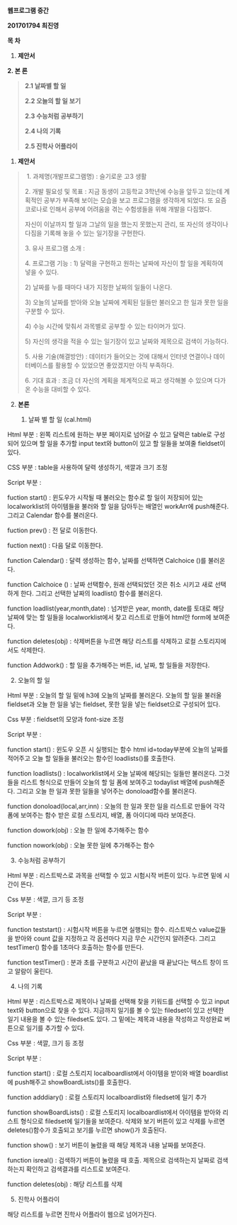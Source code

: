 
**웹프로그램 중간**

**201701794 최진영**

**목 차**

1.  **제안서**

**2. 본 론**

> **2.1 날짜별 할 일**
>
> **2.2 오늘의 할 일 보기**
>
> **2.3 수능처럼 공부하기**
>
> **2.4 나의 기록**
>
> **2.5 진학사 어플라이**

1.  **제안서**

>  1. 과제명(개발프로그램명) : 슬기로운 고3 생활
>
> 2\. 개발 필요성 및 목표 : ﻿지금 동생이 고등학교 3학년에 수능을 앞두고
> 있는데 계획적인 공부가 부족해 보이는 모습을 보고 프로그램을 생각하게
> 되었다. 또 요즘 코로나로 인해서 공부에 어려움을 겪는 수험생들을 위해
> 개발을 다짐했다.
>
> 자신이 이날까지 할 일과 그날의 일을 했는지 못했는지 관리, 또 자신의
> 생각이나 다짐을 기록해 놓을 수 있는 일기장을 구현한다. 
>
> 3\. 유사 프로그램 소개 : ﻿
>
> 4\. 프로그램 기능 : 1) 달력을 구현하고 원하는 날짜에 자신이 할 일을
> 계획하여 넣을 수 있다.
>
> 2\) 날짜를 누를 때마다 내가 지정한 날짜의 일들이 나온다.
>
> 3) 오늘의 날짜를 받아와 오늘 날짜에 계획된 일들만 불러오고 한 일과
> 못한 일을 구분할 수 있다.
>
> 4\) 수능 시간에 맞춰서 과목별로 공부할 수 있는 타이머가 있다.
>
> 5\) 자신의 생각을 적을 수 있는 일기장이 있고 날짜와 제목으로 검색이
> 가능하다. 
>
> 5\. 사용 기술(해결방안) : 데이터가 들어오는 것에 대해서 인터넷
> 연결이나 데이터베이스를 활용할 수 있었으면 좋았겠지만 아직 부족하다.
>
> 6\. 기대 효과 : ﻿조금 더 자신의 계획을 체계적으로 짜고 생각해볼 수
> 있으며 다가온 수능을 대비할 수 있다.

2.  **본론**

    1.  날짜 별 할 일 (cal.html)

Html 부분 : 왼쪽 리스트에 원하는 부분 페이지로 넘어갈 수 있고 달력은
table로 구성되어 있으며 할 일을 추가할 input text와 button이 있고 할
일들을 보여줄 fieldset이 있다.

CSS 부분 : table을 사용하여 달력 생성하기, 색깔과 크기 조정

Script 부분 :

fuction start() : 윈도우가 시작될 때 불러오는 함수로 할 일이 저장되어
있는 localworklist의 아이템들을 불러와 할 일을 담아두는 배열인 workArr에
push해준다. 그리고 Calendar 함수를 불러온다.

fuction prev() : 전 달로 이동한다.

fuction next() : 다음 달로 이동한다.

function Calendar() : 달력 생성하는 함수, 날짜를 선택하면 Calchoice ()를
불러온다.

function Calchoice () : 날짜 선택함수, 원래 선택되었던 것은 취소 시키고
새로 선택하게 한다. 그리고 선택한 날짜의 loadlist() 함수를 불러온다.

function loadlist(year,month,date) : 넘겨받은 year, month, date를 토대로
해당 날짜에 맞는 할 일들을 localworklist에서 찾고 리스트로 만들어 html안
form에 보여준다.

function deletes(obj) : 삭제버튼을 누르면 해당 리스트를 삭제하고 로컬
스토리지에서도 삭제한다.

function Addwork() : 할 일을 추가해주는 버튼, id, 날짜, 할 일들을
저장한다.


2.  오늘의 할 일

Html 부분 : 오늘의 할 일 밑에 h3에 오늘의 날짜를 불러온다. 오늘의 할
일을 불러올 fieldset과 오늘 한 일을 넣는 fieldset, 못한 일을 넣는
fieldset으로 구성되어 있다.

Css 부분 : fieldset의 모양과 font-size 조정

Script 부분 :

function start() : 윈도우 오픈 시 실행되는 함수 html id=today부분에
오늘의 날짜를 적어주고 오늘 할 일들을 불러오는 함수인 loadlists()를
호출한다.

function loadlists() : localworklist에서 오늘 날짜에 해당되는 일들만
불러온다. 그것들을 리스트 형식으로 만들어 오늘의 할 일 폼에 보여주고
todaylist 배열에 push해준다. 그리고 오늘 한 일과 못한 일들을 넣어주는
donoload함수를 불러온다.

function donoload(local,arr,inn) : 오늘의 한 일과 못한 일을 리스트로
만들어 각각 폼에 보여주는 함수 받은 로컬 스토리지, 배열, 폼 아이디에
따라 보여준다.

function dowork(obj) : 오늘 한 일에 추가해주는 함수

function nowork(obj) : 오늘 못한 일에 추가해주는 함수


3.  수능처럼 공부하기

Html 부분 : 리스트박스로 과목을 선택할 수 있고 시험시작 버튼이 있다.
누르면 밑에 시간이 뜬다.

Css 부분 : 색깔, 크기 등 조정

Script 부분 :

function teststart() : 시험시작 버튼을 누르면 실행되는 함수. 리스트박스
value값들을 받아와 count 값을 지정하고 각 옵션마다 지금 무슨 시간인지
알려준다. 그리고 testTimer() 함수를 1초마다 호출하는 함수를 만든다.

function testTimer() : 분과 초를 구분하고 시간이 끝났을 때 끝났다는
텍스트 창이 뜨고 알람이 울린다.



4.  나의 기록

Html 부분 : 리스트박스로 제목이나 날짜를 선택해 찾을 키워드를 선택할 수
있고 input text와 button으로 찾을 수 있다. 지금까지 일기를 볼 수 있는
filedset이 있고 선택한 일기 내용을 볼 수 있는 filedset도 있다. 그 밑에는
제목과 내용을 작성하고 작성완료 버튼으로 일기를 추가할 수 있다.

Css 부분 : 색깔, 크기 등 조정

Script 부분 :

function start() : 로컬 스토리지 localboardlist에서 아이템을 받이와 배열
boardlist에 push해주고 showBoardLists()를 호출한다.

function adddiary() : 로컬 스토리지 localboardlist와 filedset에 일기
추가

function showBoardLists() : 로컬 스토리지 localboardlist에서 아이템을
받아와 리스트 형식으로 filedset에 일기들을 보여준다. 삭제와 보기 버튼이
있고 삭제를 누르면 deletes()함수가 호출되고 보기를 누르면 show()가
호출된다.

function show() : 보기 버튼이 눌렸을 때 해당 제목과 내용 날짜를
보여준다.

function isreal() : 검색하기 버튼이 눌렸을 때 호출. 제목으로 검색하는지
날짜로 검색하는지 확인하고 검색결과를 리스트로 보여준다.

function deletes(obj) : 해당 리스트를 삭제

5.  진학사 어플라이

해당 리스트를 누르면 진학사 어플라이 웹으로 넘어가진다.

